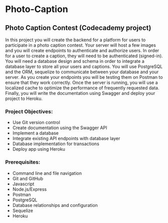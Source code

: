 # Photo-Caption
## Photo Caption Contest (Codecademy project)

In this project you will create the backend for a platform for users to participate in a photo caption contest. Your server will host a few images and you will create endpoints to authenticate and authorize users. In order for a user to create a caption, they will need to be authenticated (signed-in). You will need a database design and schema in order to integrate a database layer to store all your users and captions. You will use PostgreSQL and the ORM, sequelize to communicate between your database and your server. As you create your endpoints you will be testing them on Postman to ensure that they work correctly. Once the server is running, you will use a localized cache to optimize the performance of frequently requested data. Finally, you will write the documentation using Swagger and deploy your project to Heroku.

### Project Objectives:
- Use Git version control
- Create documentation using the Swagger API
- Implement a database
- Integrate existing API endpoints with database layer
- Database implementation for transactions
- Deploy app using Heroku
### Prerequisites:
- Command line and file navigation
- Git and GitHub
- Javascript
- Node.js/Express
- Postman
- PostgreSQL
- Database relationships and configuration
- Sequelize
- Heroku